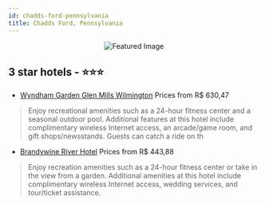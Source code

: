 ```yaml
---
id: chadds-ford-pennsylvania
title: Chadds Ford, Pennsylvania
---
```


<center><img src="https://i.travelapi.com/hotels/1000000/10000/5700/5659/a6edccbb_z.jpg" alt="Featured Image" /></center>


##  3 star hotels - ⭐️⭐️⭐️

-    [Wyndham Garden Glen Mills Wilmington](https://us.hurb.com/hotels/chadds-ford/wyndham-garden-glen-mills-wilmington-JNP-JP444941?cmp=18055) Prices from R$ 630,47
   > Enjoy recreational amenities such as a 24-hour fitness center and a seasonal outdoor pool. Additional features at this hotel include complimentary wireless Internet access, an arcade/game room, and gift shops/newsstands. Guests can catch a ride on th
-    [Brandywine River Hotel](https://us.hurb.com/hotels/chadds-ford/brandywine-river-hotel-JNP-JP888896?cmp=18055) Prices from R$ 443,88
   > Enjoy recreation amenities such as a 24-hour fitness center or take in the view from a garden. Additional amenities at this hotel include complimentary wireless Internet access, wedding services, and tour/ticket assistance.
